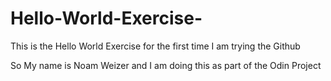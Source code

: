 # Hello-World-Exercise-
This is the Hello World Exercise for the first time I am trying the Github

So My name is Noam Weizer and I am doing this as part of the Odin Project 
